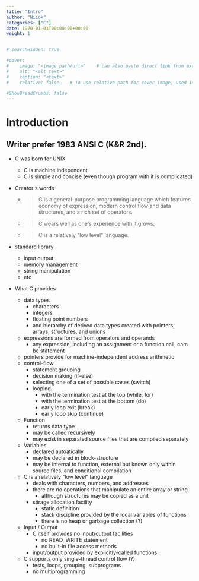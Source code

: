 ```yaml
---
title: "Intro"
author: "Niiok"
categories: ["C"]
date: 1970-01-01T00:00:00+00:00
weight: 1


# searchHidden: true

#cover:
#    image: "<image path/url>"    # can also paste direct link from external site
#    alt: "<alt text>"
#    caption: "<text>"
#    relative: false 	# To use relative path for cover image, used in hugo Page-bundles

#ShowBreadCrumbs: false
---
```


# Introduction
    
<!--current page 15-->
    
## Writer prefer 1983 ANSI C (K&R 2nd).
    
- C was born for UNIX
  - C is machine independent
  - C is simple and concise (even though program with it is complicated)
  
- Creator's words
  - > C is a general-purpose programming language which features economy of expression, modern control flow and data structures, and a rich set of operators.    
  - > C wears well as one's experience with it grows.    
  - > C is a relatively "low level" language.    
    
- standard library
  - input output
  - memory management
  - string manipulation
  - etc

- What C provides
  - data types
    - characters
    - integers
    - floating point numbers
    - and hierarchy of derived data types created with pointers, arrays, structures, and unions
  - expressions are formed from operators and operands
    - any expression, including an assignment or a function call, cam be statement
  - pointers provide for machine-independent address arithmetic
  - control-flow
    - statement grouping
    - decision making (if-else)
    - selecting one of a set of possible cases (switch)
    - looping 
      - with the termination test at the top (while, for)
      - with the termination test at the bottom (do)
      - early loop exit (break)
      - early loop skip (continue)
  - Function
    - returns data type
    - may be called recursively
    - may exist in separated source files that are compiled separately
  - Variables
    - declared autoatically
    - may be declared in block-structure
    - may be internal to function, external but known only within source files, and conditional compilation
  - C is a relatively "low level" language
    - deals with characters, numbers, and addresses
    - there are no operations that manipulate an entire array or string
      - although structures may be copied as a unit
    - stirage allocation facility
      - static definition
      - stack discipline provided by the local variables of functions
      - there is no heap or garbage collection (?)
  - Input / Output
    - C itself provides no input/output facilities
      - no READ, WRITE statement
      - no built-in file access methods
    - input/output provided by explicitly-called functions
  - C supports only single-thread control flow (?)
    - tests, loops, grouping, subprograms
    - no multiprogramming 





